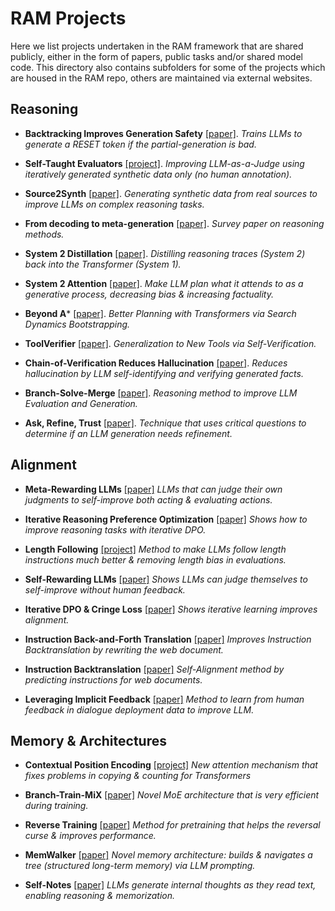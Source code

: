 
# RAM Projects
Here we list projects undertaken in the RAM framework that are shared publicly, either in the form of papers, public tasks and/or shared model code. This directory also contains subfolders for some of the projects which are housed in the RAM repo, others are maintained via external websites.


## Reasoning

- **Backtracking Improves Generation Safety** [[paper]](https://arxiv.org/abs/2409.14586).
  _Trains LLMs to generate a RESET token if the partial-generation is bad._

- **Self-Taught Evaluators** [[project]](./self_taught_evaluator).
  _Improving LLM-as-a-Judge using iteratively generated synthetic data only (no human annotation)._

- **Source2Synth** [[paper]](https://arxiv.org/abs/2409.08239).
  _Generating synthetic data from real sources to improve LLMs on complex reasoning tasks._

- **From decoding to meta-generation** [[paper]](https://arxiv.org/abs/2406.16838).
  _Survey paper on reasoning methods._

- **System 2 Distillation** [[paper]](https://arxiv.org/abs/2407.06023).
  _Distilling reasoning traces (System 2) back into the Transformer (System 1)._

- **System 2 Attention** [[paper]](https://arxiv.org/abs/2311.11829).
  _Make LLM plan what it attends to as a generative process, decreasing bias & increasing factuality._

- **Beyond A*** [[paper]](https://arxiv.org/abs/2402.14083).
  _Better Planning with Transformers via Search Dynamics Bootstrapping._

- **ToolVerifier** [[paper]](https://arxiv.org/abs/2402.14158).
  _Generalization to New Tools via Self-Verification._

- **Chain-of-Verification Reduces Hallucination** [[paper]](https://arxiv.org/abs/2309.11495).
  _Reduces hallucination by LLM self-identifying and verifying generated facts._

- **Branch-Solve-Merge** [[paper]](https://arxiv.org/abs/2310.15123).
  _Reasoning method to improve LLM Evaluation and Generation._

- **Ask, Refine, Trust** [[paper]](https://arxiv.org/abs/2311.07961).
  _Technique that uses critical questions to determine if an LLM generation needs refinement._



## Alignment

- **Meta-Rewarding LLMs** [[paper]](https://arxiv.org/abs/2407.19594)
  _LLMs that can judge their own judgments to self-improve both acting & evaluating actions._

- **Iterative Reasoning Preference Optimization** [[paper]](https://arxiv.org/abs/2404.19733)
  _Shows how to improve reasoning tasks with iterative DPO._

- **Length Following** [[project]](length_instruct)
  _Method to make LLMs follow length instructions much better & removing length bias in evaluations._

- **Self-Rewarding LLMs** [[paper]](https://arxiv.org/abs/2401.10020)
  _Shows LLMs can judge themselves to self-improve without human feedback._

- **Iterative DPO & Cringe Loss** [[paper]](https://arxiv.org/abs/2312.16682)
  _Shows iterative learning improves alignment._

- **Instruction Back-and-Forth Translation** [[paper]](https://arxiv.org/abs/2408.04614)
  _Improves Instruction Backtranslation by rewriting the web document._

- **Instruction Backtranslation** [[paper]](https://arxiv.org/abs/2308.06259)
  _Self-Alignment method by predicting instructions for web documents._

- **Leveraging Implicit Feedback** [[paper]](https://arxiv.org/abs/2307.14117)
  _Method to learn from human feedback in dialogue deployment data to improve LLM._


## Memory & Architectures

- **Contextual Position Encoding** [[project]](cope)
  _New attention mechanism that fixes problems in copying & counting for Transformers_

- **Branch-Train-MiX** [[paper]](https://arxiv.org/abs/2403.07816)
  _Novel MoE architecture that is very efficient during training._

- **Reverse Training** [[paper]](https://arxiv.org/abs/2403.13799)
  _Method for pretraining that helps the reversal curse & improves performance._

- **MemWalker** [[paper]](https://arxiv.org/abs/2310.05029)
  _Novel memory architecture: builds & navigates a tree (structured long-term memory) via LLM prompting._

- **Self-Notes** [[paper]](https://arxiv.org/abs/2305.00833)
  _LLMs generate internal thoughts as they read text, enabling reasoning & memorization._
